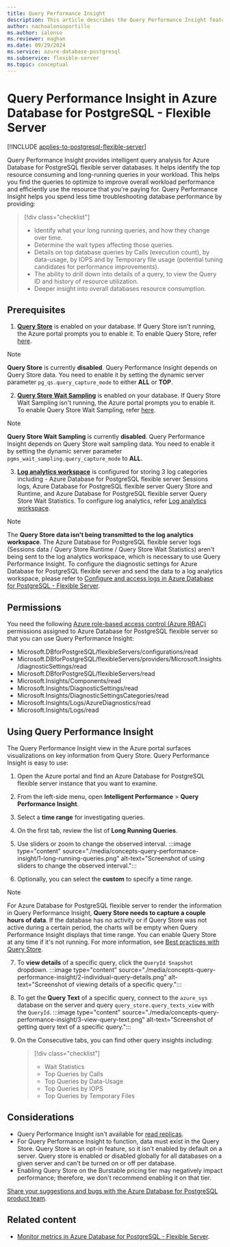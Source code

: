 ```yaml
---
title: Query Performance Insight
description: This article describes the Query Performance Insight feature in  Azure Database for PostgreSQL - Flexible Server.
author: nachoalonsoportillo
ms.author: ialonso
ms.reviewer: maghan
ms.date: 09/29/2024
ms.service: azure-database-postgresql
ms.subservice: flexible-server
ms.topic: conceptual
---
```


# Query Performance Insight in Azure Database for PostgreSQL - Flexible Server

[!INCLUDE [applies-to-postgresql-flexible-server](~/reusable-content/ce-skilling/azure/includes/postgresql/includes/applies-to-postgresql-flexible-server.md)]

Query Performance Insight provides intelligent query analysis for Azure Database for PostgreSQL flexible server databases. It helps identify the top resource consuming and long-running queries in your workload. This helps you find the queries to optimize to improve overall workload performance and efficiently use the resource that you're paying for. Query Performance Insight helps you spend less time troubleshooting database performance by providing:

>[!div class="checklist"]
> * Identify what your long running queries, and how they change over time.
> * Determine the wait types affecting those queries.
> * Details on top database queries by Calls (execution count), by data-usage, by IOPS and by Temporary file usage (potential tuning candidates for performance improvements).
> * The ability to drill down into details of a query, to view the Query ID and history of resource utilization.
> * Deeper insight into overall databases resource consumption.

## Prerequisites

1. **[Query Store](concepts-query-store.md)** is enabled on your database. If Query Store isn't running, the Azure portal prompts you to enable it. To enable Query Store, refer [here](concepts-query-store.md#enable-query-store).

> [!NOTE]
> **Query Store** is currently **disabled**. Query Performance Insight depends on Query Store data. You need to enable it by setting the dynamic server parameter `pg_qs.query_capture_mode` to either **ALL** or **TOP**.

2. **[Query Store Wait Sampling](concepts-query-store.md)** is enabled on your database. If Query Store Wait Sampling isn't running, the Azure portal prompts you to enable it. To enable Query Store Wait Sampling, refer [here](concepts-query-store.md#enable-query-store-wait-sampling).

> [!NOTE]
> **Query Store Wait Sampling** is currently **disabled**. Query Performance Insight depends on Query Store wait sampling data. You need to enable it by setting the dynamic server parameter `pgms_wait_sampling.query_capture_mode` to **ALL**.

3. **[Log analytics workspace](howto-configure-and-access-logs.md)** is configured for storing 3 log categories including - Azure Database for PostgreSQL flexible server Sessions logs, Azure Database for PostgreSQL flexible server Query Store and Runtime, and Azure Database for PostgreSQL flexible server Query Store Wait Statistics. To configure log analytics, refer [Log analytics workspace](howto-configure-and-access-logs.md#configure-diagnostic-settings).

> [!NOTE]
> The **Query Store data isn't being transmitted to the log analytics workspace**. The Azure Database for PostgreSQL flexible server logs (Sessions data / Query Store Runtime / Query Store Wait Statistics) aren't being sent to the log analytics workspace, which is necessary to use Query Performance Insight. To configure the diagnostic settings for Azure Database for PostgreSQL flexible server and send the data to a log analytics workspace, please refer to [Configure and access logs in Azure Database for PostgreSQL - Flexible Server](how-to-configure-and-access-logs.md).

## Permissions

You need the following [Azure role-based access control (Azure RBAC)](/azure/role-based-access-control/overview) permissions assigned to Azure Database for PostgreSQL flexible server so that you can use Query Performance Insight:
  - Microsoft.DBforPostgreSQL/flexibleServers/configurations/read
  - Microsoft.DBforPostgreSQL/flexibleServers/providers/Microsoft.Insights/diagnosticSettings/read
  - Microsoft.DBforPostgreSQL/flexibleServers/read
  - Microsoft.Insights/Components/read
  - Microsoft.Insights/DiagnosticSettings/read
  - Microsoft.Insights/DiagnosticSettingsCategories/read
  - Microsoft.Insights/Logs/AzureDiagnostics/read
  - Microsoft.Insights/Logs/read

## Using Query Performance Insight

The Query Performance Insight view in the Azure portal surfaces visualizations on key information from Query Store. Query Performance Insight is easy to use:

1. Open the Azure portal and find an Azure Database for PostgreSQL flexible server instance that you want to examine.
2. From the left-side menu, open **Intelligent Performance** > **Query Performance Insight**.
3. Select a **time range** for investigating queries.
4. On the first tab, review the list of **Long Running Queries**.
5. Use sliders or zoom to change the observed interval.
:::image type="content" source="./media/concepts-query-performance-insight/1-long-running-queries.png" alt-text="Screenshot of using sliders to change the observed interval.":::

6. Optionally, you can select the **custom** to specify a time range.

> [!NOTE]
> For Azure Database for PostgreSQL flexible server to render the information in Query Performance Insight, **Query Store needs to capture a couple hours of data**. If the database has no activity or if Query Store was not active during a certain period, the charts will be empty when Query Performance Insight displays that time range. You can enable Query Store at any time if it's not running. For more information, see [Best practices with Query Store](concepts-query-store-best-practices.md).

7. To **view details** of a specific query, click the `QueryId Snapshot` dropdown.
:::image type="content" source="./media/concepts-query-performance-insight/2-individual-query-details.png" alt-text="Screenshot of viewing details of a specific query.":::

8. To get the **Query Text** of a specific query, connect to the `azure_sys` database on the server and query `query_store.query_texts_view` with the `QueryId`.
:::image type="content" source="./media/concepts-query-performance-insight/3-view-query-text.png" alt-text="Screenshot of getting query text of a specific query.":::

9. On the Consecutive tabs, you can find other query insights including:
    >[!div class="checklist"]
    > * Wait Statistics
    > * Top Queries by Calls
    > * Top Queries by Data-Usage
    > * Top Queries by IOPS
    > * Top Queries by Temporary Files

## Considerations

* Query Performance Insight isn't available for [read replicas](concepts-read-replicas.md).
* For Query Performance Insight to function, data must exist in the Query Store. Query Store is an opt-in feature, so it isn't enabled by default on a server. Query store is enabled or disabled globally for all databases on a given server and can't be turned on or off per database.
* Enabling Query Store on the Burstable pricing tier may negatively impact performance; therefore, we don't recommend enabling it on that tier.

[Share your suggestions and bugs with the Azure Database for PostgreSQL product team](https://aka.ms/pgfeedback).

## Related content

- [Monitor metrics in Azure Database for PostgreSQL - Flexible Server](concepts-monitoring.md).
